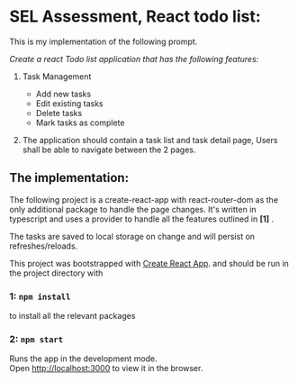 # SEL Assessment, React todo list:

This is my implementation of the following prompt.
 
_Create a react Todo list application that has the following features:_

1. Task Management

   - Add new tasks
   - Edit existing tasks
   - Delete tasks
   - Mark tasks as complete

2. The application should contain a task list and task detail page, Users shall be able to navigate between the 2 pages.


##  The implementation:

The following project is a create-react-app with react-router-dom as the only additional package to handle the page changes. 
It's written in typescript and uses a provider to handle all the features outlined in  **[1]** .

The tasks are saved to local storage on change and will persist on refreshes/reloads. 


This project was bootstrapped with [Create React App](https://github.com/facebook/create-react-app). and should be run in the project directory with

### 1: `npm install`

to install all the relevant packages 


### 2: `npm start`

Runs the app in the development mode.\
Open [http://localhost:3000](http://localhost:3000) to view it in the browser.





